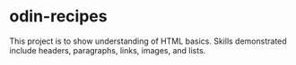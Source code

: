 # odin-recipes

This project is to show understanding of HTML basics. Skills demonstrated include headers, paragraphs, links, images, and lists.